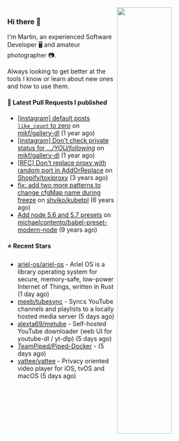 <img align="right" src="https://github-profile-summary-cards.vercel.app/api/cards/profile-details?username=tinnet&theme=github" width="50%"/>
<h3 class="mt-n3">Hi there 👋</h3>

I'm Martin, an experienced Software Developer 🖥️ and amateur photographer 📷.

Always looking to get better at the tools I know or learn about new ones and how to use them.

#### 🔨 Latest Pull Requests I published

- [[instagram] default posts `like_count` to zero](https://github.com/mikf/gallery-dl/pull/5323) on [mikf/gallery-dl](https://github.com/mikf/gallery-dl) (1 year ago)
- [[instagram] Don&#39;t check private status for *.../YOU/following*](https://github.com/mikf/gallery-dl/pull/5322) on [mikf/gallery-dl](https://github.com/mikf/gallery-dl) (1 year ago)
- [[RFC] Don&#39;t replace proxy with random port in AddOrReplace](https://github.com/Shopify/toxiproxy/pull/356) on [Shopify/toxiproxy](https://github.com/Shopify/toxiproxy) (3 years ago)
- [fix: add two more patterns to change cfgMap name during freeze](https://github.com/shyiko/kubetpl/pull/12) on [shyiko/kubetpl](https://github.com/shyiko/kubetpl) (6 years ago)
- [Add node 5.6 and 5.7 presets](https://github.com/michaelcontento/babel-preset-modern-node/pull/35) on [michaelcontento/babel-preset-modern-node](https://github.com/michaelcontento/babel-preset-modern-node) (9 years ago)

#### ⭐ Recent Stars

- [ariel-os/ariel-os](https://github.com/ariel-os/ariel-os) - Ariel OS is a library operating system for secure, memory-safe, low-power Internet of Things, written in Rust (1 day ago)
- [meeb/tubesync](https://github.com/meeb/tubesync) - Syncs YouTube channels and playlists to a locally hosted media server (5 days ago)
- [alexta69/metube](https://github.com/alexta69/metube) - Self-hosted YouTube downloader (web UI for youtube-dl / yt-dlp) (5 days ago)
- [TeamPiped/Piped-Docker](https://github.com/TeamPiped/Piped-Docker) -  (5 days ago)
- [yattee/yattee](https://github.com/yattee/yattee) - Privacy oriented video player for iOS, tvOS and macOS (5 days ago)
